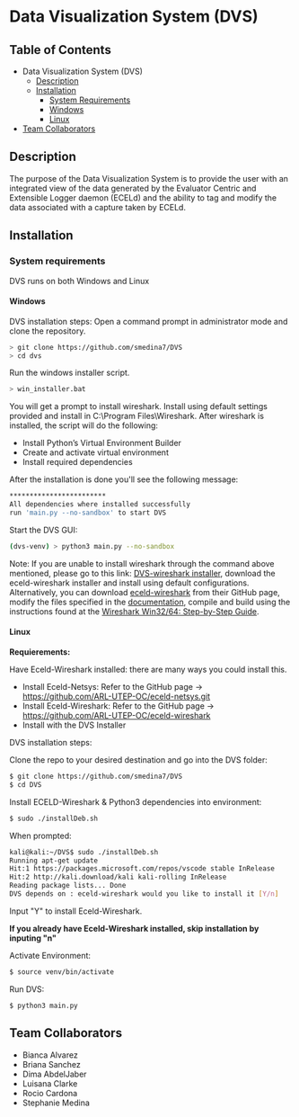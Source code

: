 # Data Visualization System (DVS)

## Table of Contents

* Data Visualization System (DVS)
  * [Description](https://github.com/smedina7/DVS#description)
  * [Installation](https://github.com/smedina7/DVS#installation)
    * [System Requirements](https://github.com/smedina7/DVS#system-requirements)
    * [Windows](https://github.com/smedina7/DVS#windows)
    * [Linux](https://github.com/smedina7/DVS#Linux)
* [Team Collaborators](https://github.com/smedina7/DVS#team-collaborators)
    
## Description
The purpose of the Data Visualization System is to provide the user with an integrated view of the data generated by the Evaluator Centric and Extensible Logger daemon (ECELd) and the ability to tag and modify the data associated with a capture taken by ECELd.  

## Installation

### System requirements
DVS runs on both Windows and Linux

#### Windows
DVS installation steps:
Open a command prompt in administrator mode and clone the repository. 

``` bash
> git clone https://github.com/smedina7/DVS
> cd dvs
```

Run the windows installer script. 

```bash
> win_installer.bat
```
You will get a prompt to install wireshark. Install using default settings provided and install in C:\Program Files\Wireshark.
After wireshark is installed, the script will do the following:

- Install Python’s Virtual Environment Builder
- Create and activate virtual environment
- Install required dependencies

After the installation is done you'll see the following message:
``` bash 
************************
All dependencies where installed successfully
run 'main.py --no-sandbox' to start DVS
```

Start the DVS GUI:
``` bash 
(dvs-venv) > python3 main.py --no-sandbox
```

Note: If you are unable to install wireshark through the command above mentioned, please go to this link: 
[DVS-wireshark installer](https://drive.google.com/drive/folders/1A4n18dsXHc-RHXywYPN-1mOt97gEFNq_?usp=sharing),
download the eceld-wireshark installer and install using default configurations.
Alternatively, you can download [eceld-wireshark](https://github.com/ARL-UTEP-OC/eceld-wireshark)
from their GitHub page, modify the files specified in the [documentation](https://github.com/smedina7/DVS/blob/master/documentation/DVS%20User%20Documentation.pdf), compile and build using the instructions found at the [Wireshark Win32/64: Step-by-Step Guide](https://www.wireshark.org/docs/wsdg_html_chunked/ChSetupWin32.html). 



#### Linux
**Requierements:**

Have Eceld-Wireshark installed: there are many ways you could install this. 
* Install Eceld-Netsys: Refer to the GitHub page -> https://github.com/ARL-UTEP-OC/eceld-netsys.git
* Install Eceld-Wireshark: Refer to the GitHub page -> https://github.com/ARL-UTEP-OC/eceld-wireshark
* Install with the DVS Installer 

DVS installation steps:

Clone the repo to your desired destination and go into the DVS folder: 

```bash
$ git clone https://github.com/smedina7/DVS
$ cd DVS
```

Install ECELD-Wireshark & Python3 dependencies into environment:

```bash
$ sudo ./installDeb.sh
```

When prompted:

```bash
kali@kali:~/DVS$ sudo ./installDeb.sh 
Running apt-get update
Hit:1 https://packages.microsoft.com/repos/vscode stable InRelease
Hit:2 http://kali.download/kali kali-rolling InRelease
Reading package lists... Done
DVS depends on : eceld-wireshark would you like to install it [Y/n] 
```
Input "Y" to install Eceld-Wireshark.

**If you already have Eceld-Wireshark installed, skip installation by inputing "n"**

Activate Environment:

```bash
$ source venv/bin/activate
```

Run DVS:

```
$ python3 main.py
```






## Team Collaborators
  * Bianca Alvarez
  * Briana Sanchez
  * Dima AbdelJaber
  * Luisana Clarke
  * Rocio Cardona
  * Stephanie Medina
